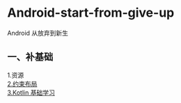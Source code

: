 # Android-start-from-give-up
 Android 从放弃到新生
## 一、补基础
1.资源  
[2.约束布局](https://www.jianshu.com/p/17ec9bd6ca8a)   
[3.Kotlin 基础学习](https://www.kotlincn.net/docs/reference/basic-syntax.html)
